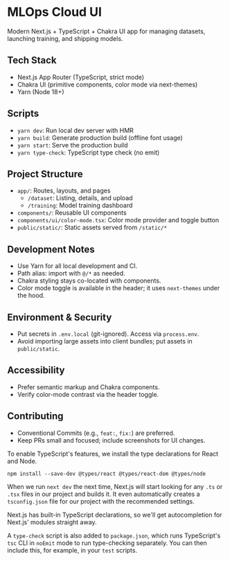 # MLOps Cloud UI

Modern Next.js + TypeScript + Chakra UI app for managing datasets, launching training, and shipping models.

## Tech Stack
- Next.js App Router (TypeScript, strict mode)
- Chakra UI (primitive components, color mode via next-themes)
- Yarn (Node 18+)

## Scripts
- `yarn dev`: Run local dev server with HMR
- `yarn build`: Generate production build (offline font usage)
- `yarn start`: Serve the production build
- `yarn type-check`: TypeScript type check (no emit)

## Project Structure
- `app/`: Routes, layouts, and pages
  - `/dataset`: Listing, details, and upload
  - `/training`: Model training dashboard
- `components/`: Reusable UI components
- `components/ui/color-mode.tsx`: Color mode provider and toggle button
- `public/static/`: Static assets served from `/static/*`

## Development Notes
- Use Yarn for all local development and CI.
- Path alias: import with `@/*` as needed.
- Chakra styling stays co-located with components.
- Color mode toggle is available in the header; it uses `next-themes` under the hood.

## Environment & Security
- Put secrets in `.env.local` (git-ignored). Access via `process.env`.
- Avoid importing large assets into client bundles; put assets in `public/static`.

## Accessibility
- Prefer semantic markup and Chakra components.
- Verify color-mode contrast via the header toggle.

## Contributing
- Conventional Commits (e.g., `feat:`, `fix:`) are preferred.
- Keep PRs small and focused; include screenshots for UI changes.

To enable TypeScript's features, we install the type declarations for React and
Node.

```
npm install --save-dev @types/react @types/react-dom @types/node
```

When we run `next dev` the next time, Next.js will start looking for any `.ts`
or `.tsx` files in our project and builds it. It even automatically creates a
`tsconfig.json` file for our project with the recommended settings.

Next.js has built-in TypeScript declarations, so we'll get autocompletion for
Next.js' modules straight away.

A `type-check` script is also added to `package.json`, which runs TypeScript's
`tsc` CLI in `noEmit` mode to run type-checking separately. You can then include
this, for example, in your `test` scripts.
